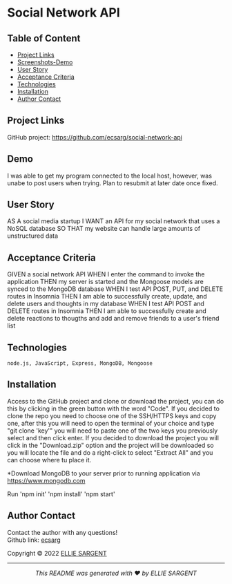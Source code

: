 # Social Network API

## Table of Content
* [ Project Links ](#Project-Links)
* [ Screenshots-Demo ](#Screenshots)
* [ User Story ](#User-Story)
* [ Acceptance Criteria ](#Acceptance-Criteria)
* [ Technologies ](#Technologies)
* [ Installation ](#Installation)
* [ Author Contact ](#Author-Contact)

##  Project Links

GitHub project:
https://github.com/ecsarg/social-network-api


## Demo

I was able to get my program connected to the local host, however, was unabe to post users when trying. Plan to resubmit at later date once fixed. 

## User Story
AS A social media startup
I WANT an API for my social network that uses a NoSQL database
SO THAT my website can handle large amounts of unstructured data

## Acceptance Criteria
GIVEN a social network API
WHEN I enter the command to invoke the application
THEN my server is started and the Mongoose models are synced to the MongoDB database
WHEN I test API POST, PUT, and DELETE routes in Insomnia
THEN I am able to successfully create, update, and delete users and thoughts in my database
WHEN I test API POST and DELETE routes in Insomnia
THEN I am able to successfully create and delete reactions to thougths and add and remove friends to a user's friend list

## Technologies 
```
node.js, JavaScript, Express, MongoDB, Mongoose
```

## Installation
Access to the GitHub project and clone or download the project, you can do this by clicking in the green button with the word "Code". If you decided to clone the repo you need to choose one of the SSH/HTTPS keys and copy one, after this you will need to open the terminal of your choice and type "git clone 'key'" you will need to paste one of the two keys you previously select and then click enter. If you decided to download the project you will click in the "Download.zip" option and the project will be downloaded so you will locate the file and do a right-click to select "Extract All" and you can choose where tu place it.

*Download MongoDB to your server prior to running application via https://www.mongodb.com

Run 'npm init'
'npm install'
'npm start'

## Author Contact
Contact the author with any questions!<br>
Github link: [ecsarg](https://github.com/ecsarg)<br>

Copyright © 2022 [ELLIE SARGENT](https://github.com/ecsarg)

<hr>
<p align='center'><i>
This README was generated with ❤️ by ELLIE SARGENT
</i></p>
